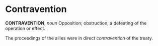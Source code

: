 # Contravention

**CONTRAVENTION**, _noun_ Opposition; obstruction; a defeating of the operation or effect.

The proceedings of the allies were in direct _contravention_ of the treaty.